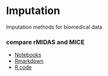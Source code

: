 # Imputation
Imputation methods for biomedical data

### compare rMIDAS and MICE
- [Notebooks](https://ccb-hms.github.io/Imputation/rmidas_mice.html)
- [Rmarkdown](https://github.com/ccb-hms/Imputation/blob/main/rmidas_mice.Rmd)
- [R code](https://github.com/ccb-hms/Imputation/blob/main/rmidas_mice.R)